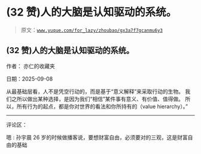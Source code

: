 # (32 赞)人的大脑是认知驱动的系统。

> 原文：[`www.yuque.com/for_lazy/zhoubao/gx3a7f7gcanmu6y3`](https://www.yuque.com/for_lazy/zhoubao/gx3a7f7gcanmu6y3)

## (32 赞)人的大脑是认知驱动的系统。

作者： 亦仁的收藏夹

日期：2025-09-08

从最基础层看，人不是凭空行动的，而是基于“意义解释”来采取行动的生物。 我们之所以做出某种选择，是因为我们“相信”某件事有意义、有价值、值得做。
所以，所有行为的起点，都是你对世界的看法和你所持有的（value hierarchy）。”

* * *

评论区：

嗯 : 孙宇晨 26 岁的时候做播客说，要想财富自由，必须要对的三观，这是财富自由的基础